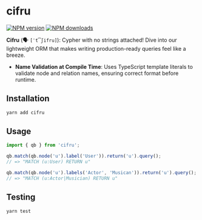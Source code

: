 # cifru

[![NPM version](https://img.shields.io/npm/v/cifru.svg?style=flat)](https://www.npmjs.com/package/cifru)
[![NPM downloads](https://img.shields.io/npm/dm/cifru.svg?style=flat)](https://www.npmjs.com/package/cifru)

**Cifru** (🗣 `[ˈt͡ʃifru]`): Cypher with no strings attached! Dive into our lightweight ORM that makes writing production-ready queries feel like a breeze.

- **Name Validation at Compile Time**: Uses TypeScript template literals to validate node and relation names, ensuring correct format before runtime.

## Installation

```bash
yarn add cifru
```

## Usage

```ts
import { qb } from 'cifru';

qb.match(qb.node('u').label('User')).return('u').query();
// => "MATCH (u:User) RETURN u"

qb.match(qb.node('u').labels('Actor', 'Musican')).return('u').query();
// => "MATCH (u:Actor|Musician) RETURN u"
```

## Testing

```bash
yarn test
```